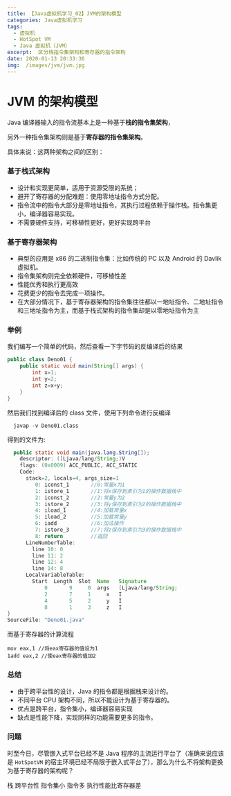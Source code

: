 ```yaml
---
title: 【Java虚拟机学习_02】JVM的架构模型
categories: Java虚拟机学习
tags:
  - 虚拟机
  - HotSpot VM
  - Java 虚拟机（JVM）
excerpt:  区分栈指令集架构和寄存器的指令架构
date: 2020-01-13 20:33:36
img:  /images/jvm/jvm.jpg
---
```






# JVM 的架构模型

Java 编译器输入的指令流基本上是一种基于**栈的指令集架构**，

另外一种指令集架构则是基于**寄存器的指令集架构**。

具体来说：这两种架构之间的区别：

### 基于栈式架构

- 设计和实现更简单，适用于资源受限的系统；
- 避开了寄存器的分配难题：使用零地址指令方式分配。
- 指令流中的指令大部分是零地址指令，其执行过程依赖于操作栈。指令集更小，编译器容易实现。
- 不需要硬件支持，可移植性更好，更好实现跨平台

### 基于寄存器架构

- 典型的应用是 x86 的二进制指令集：比如传统的 PC 以及 Android 的 Davlik 虚拟机。
- 指令集架构则完全依赖硬件，可移植性差
- 性能优秀和执行更高效
- 花费更少的指令去完成一项操作。
- 在大部分情况下，基于寄存器架构的指令集往往都以一地址指令、二地址指令和三地址指令为主，而基于栈式架构的指令集却是以零地址指令为主
### 举例
我们编写一个简单的代码，然后查看一下字节码的反编译后的结果
```java
public class Deno01 {
    public static void main(String[] args) {
        int x=1;
        int y=2;
        int z=x+y;
    }
}
```
然后我们找到编译后的 class 文件，使用下列命令进行反编译
```shell
  javap -v Deno01.class
```
得到的文件为:
```java
  public static void main(java.lang.String[]);
    descriptor: ([Ljava/lang/String;)V
    flags: (0x0009) ACC_PUBLIC, ACC_STATIC
    Code:
      stack=2, locals=4, args_size=1
         0: iconst_1       //0:常量x为1
         1: istore_1       //1:将x保存到素引为1的操作数据栈中     
         2: iconst_2       //2:常量y为2
         3: istore_2       //3:将y保存到素引为2的操作数据栈中     
         4: iload_1        //4:加载常量x
         5: iload_2        //5:加载常量y
         6: iadd           //6:加法操作
         7: istore_3       //7:将z保存到素引为3的操作数据栈中  
         8: return         //返回
      LineNumberTable:
        line 10: 0
        line 11: 2
        line 12: 4
        line 14: 8
      LocalVariableTable:
        Start  Length  Slot  Name   Signature
            0       9     0  args   [Ljava/lang/String;
            2       7     1     x   I
            4       5     2     y   I
            8       1     3     z   I
}
SourceFile: "Deno01.java"
```
而基于寄存器的计算流程
```
mov eax,1 //将eax寄存器的值设为1
1add eax,2 //使eax寄存器的值加2
```

### 总结
- 由于跨平台性的设计，Java 的指令都是根据栈来设计的。
- 不同平台 CPU 架构不同，所以不能设计为基于寄存器的。
- 优点是跨平台，指令集小，编译器容易实现
- 缺点是性能下降，实现同样的功能需要更多的指令。

### 问题
时至今日，尽管嵌入式平台已经不是 Java 程序的主流运行平台了（准确来说应该是 `HotSpotVM` 的宿主环境已经不局限于嵌入式平台了），那么为什么不将架构更换为基于寄存器的架构呢？

栈
跨平台性
指令集小
指令多
执行性能比寄存器差